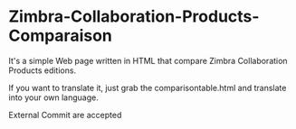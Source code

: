 # Zimbra-Collaboration-Products-Comparaison

It's a simple Web page written in HTML that compare Zimbra Collaboration Products editions.

If you want to translate it, just grab the comparisontable.html and translate into your own language.

External Commit are accepted
